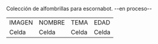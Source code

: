 Colección de alfombrillas para escornabot.
--en proceso--
<table>
  <tr>
    <td>IMAGEN</td>
    <td>NOMBRE</td>
    <td>TEMA</td>
    <td>EDAD</td>
  </tr>
  <tr>
    <td>Celda</td>
    <td>Celda</td>
    <td>Celda</td>
    <td>Celda</td>
  </tr>
</table>
